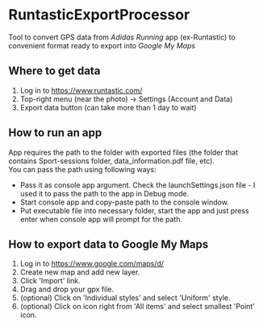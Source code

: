 # RuntasticExportProcessor

Tool to convert GPS data from *Adidas Running* app (ex-Runtastic) to convenient format ready to export into *Google My Maps*

## Where to get data
1. Log in to https://www.runtastic.com/
2. Top-right menu (near the photo) -> Settings (Account and Data)
3. Export data button (can take more than 1 day to wait)

## How to run an app
App requires the path to the folder with exported files (the folder that contains Sport-sessions folder, data_information.pdf file, etc).  
You can pass the path using following ways:
- Pass it as console app argument. Check the launchSettings.json file - I used it to pass the path to the app in Debug mode.
- Start console app and copy-paste path to the console window.
- Put executable file into necessary folder, start the app and just press enter when console app will prompt for the path.

## How to export data to Google My Maps
1. Log in to https://www.google.com/maps/d/
2. Create new map and add new layer.
3. Click 'Import' link.
4. Drag and drop your gpx file.
5. (optional) Click on 'Individual styles' and select 'Uniform' style.
6. (optional) Click on icon right from 'All items' and select smallest 'Point' icon.
